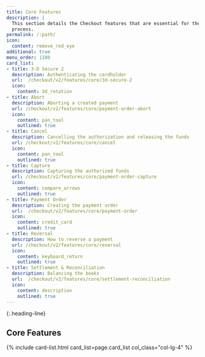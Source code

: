 ```yaml
---
title: Core Features
description: |
  This section details the Checkout features that are essential for the payment
  process.
permalink: /:path/
icon:
  content: remove_red_eye
additional: true
menu_order: 1100
card_list:
- title: 3-D Secure 2
  description: Authenticating the cardholder
  url:  /checkout/v2/features/core/3d-secure-2
  icon:
    content: 3d_rotation
- title: Abort
  description: Aborting a created payment
  url: /checkout/v2/features/core/payment-order-abort
  icon:
    content: pan_tool
    outlined: true
- title: Cancel
  description: Cancelling the authorization and releasing the funds
  url: /checkout/v2/features/core/cancel
  icon:
    content: pan_tool
    outlined: true
- title: Capture
  description: Capturing the authorized funds
  url: /checkout/v2/features/core/payment-order-capture
  icon:
    content: compare_arrows
    outlined: true
- title: Payment Order
  description: Creating the payment order
  url:  /checkout/v2/features/core/payment-order
  icon:
    content: credit_card
    outlined: true
- title: Reversal
  description: How to reverse a payment
  url: /checkout/v2/features/core/reversal
  icon:
    content: keyboard_return
    outlined: true
- title: Settlement & Reconciliation
  description: Balancing the books
  url:  /checkout/v2/features/core/settlement-reconciliation
  icon:
    content: description
    outlined: true
---
```


{:.heading-line}

## Core Features

{% include card-list.html card_list=page.card_list
    col_class="col-lg-4" %}
